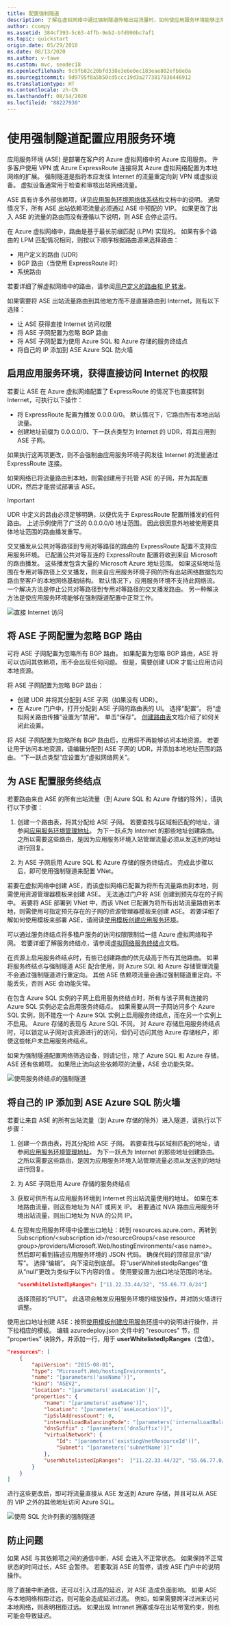 ```yaml
---
title: 配置强制隧道
description: 了解在虚拟网络中通过强制隧道传输出站流量时，如何使应用服务环境能够正常运行。
author: ccompy
ms.assetid: 384cf393-5c63-4ffb-9eb2-bfd990bc7af1
ms.topic: quickstart
origin.date: 05/29/2018
ms.date: 08/13/2020
ms.author: v-tawe
ms.custom: mvc, seodec18
ms.openlocfilehash: 9c9fb82c20bfd338e3e6e0ec183eae802efb8e0a
ms.sourcegitcommit: 9d9795f8a5b50cd5ccc19d3a2773817836446912
ms.translationtype: HT
ms.contentlocale: zh-CN
ms.lasthandoff: 08/14/2020
ms.locfileid: "88227930"
---
```

# <a name="configure-your-app-service-environment-with-forced-tunneling"></a>使用强制隧道配置应用服务环境

应用服务环境 (ASE) 是部署在客户的 Azure 虚拟网络中的 Azure 应用服务。 许多客户使用 VPN 或 Azure ExpressRoute 连接将其 Azure 虚拟网络配置为本地网络的扩展。 强制隧道是指将本应发往 Internet 的流量重定向到 VPN 或虚拟设备。 虚拟设备通常用于检查和审核出站网络流量。 

ASE 具有许多外部依赖项，详见[应用服务环境网络体系结构][network]文档中的说明。 通常情况下，所有 ASE 出站依赖项流量必须通过 ASE 中预配的 VIP。 如果更改了出入 ASE 的流量的路由而没有遵循以下说明，则 ASE 会停止运行。

在 Azure 虚拟网络中，路由是基于最长前缀匹配 (LPM) 实现的。 如果有多个路由的 LPM 匹配情况相同，则按以下顺序根据路由源来选择路由：

* 用户定义的路由 (UDR)
* BGP 路由（当使用 ExpressRoute 时）
* 系统路由

若要详细了解虚拟网络中的路由，请参阅[用户定义的路由和 IP 转发][routes]。 

如果需要将 ASE 出站流量路由到其他地方而不是直接路由到 Internet，则有以下选择：

* 让 ASE 获得直接 Internet 访问权限
* 将 ASE 子网配置为忽略 BGP 路由
* 将 ASE 子网配置为使用 Azure SQL 和 Azure 存储的服务终结点
* 将自己的 IP 添加到 ASE Azure SQL 防火墙

## <a name="enable-your-app-service-environment-to-have-direct-internet-access"></a>启用应用服务环境，获得直接访问 Internet 的权限

若要让 ASE 在 Azure 虚拟网络配置了 ExpressRoute 的情况下也直接转到 Internet，可执行以下操作：

* 将 ExpressRoute 配置为播发 0.0.0.0/0。 默认情况下，它路由所有本地出站流量。
* 创建地址前缀为 0.0.0.0/0、下一跃点类型为 Internet 的 UDR，将其应用到 ASE 子网。

如果执行这两项更改，则不会强制由应用服务环境子网发往 Internet 的流量通过 ExpressRoute 连接。

如果网络已将流量路由到本地，则需创建用于托管 ASE 的子网，并为其配置 UDR，然后才能尝试部署该 ASE。  

> [!IMPORTANT]
> UDR 中定义的路由必须足够明确，以便优先于 ExpressRoute 配置所播发的任何路由。 上述示例使用了广泛的 0.0.0.0/0 地址范围。 因此很困意外地被使用更具体地址范围的路由播发重写。
>
> 交叉播发从公共对等路径到专用对等路径的路由的 ExpressRoute 配置不支持应用服务环境。 已配置公共对等互连的 ExpressRoute 配置将收到来自 Microsoft 的路由播发。 这些播发包含大量的 Microsoft Azure 地址范围。 如果这些地址范围在专用对等路径上交叉播发，则来自应用服务环境子网的所有出站网络数据包均路由至客户的本地网络基础结构。 默认情况下，应用服务环境不支持此网络流。 一个解决方法是停止公共对等路径到专用对等路径的交叉播发路由。 另一种解决方法是使应用服务环境能够在强制隧道配置中正常工作。

![直接 Internet 访问][1]

## <a name="configure-your-ase-subnet-to-ignore-bgp-routes"></a>将 ASE 子网配置为忽略 BGP 路由 ## 

可将 ASE 子网配置为忽略所有 BGP 路由。  如果配置为忽略 BGP 路由，ASE 将可以访问其依赖项，而不会出现任何问题。  但是，需要创建 UDR 才能让应用访问本地资源。

将 ASE 子网配置为忽略 BGP 路由：

* 创建 UDR 并将其分配到 ASE 子网（如果没有 UDR）。
* 在 Azure 门户中，打开分配到 ASE 子网的路由表的 UI。  选择“配置”。  将“虚拟网关路由传播”设置为“禁用”。  单击“保存”。 [创建路由表][routetable]文档介绍了如何关闭此设置。

将 ASE 子网配置为忽略所有 BGP 路由后，应用将不再能够访问本地资源。 若要让用于访问本地资源，请编辑分配到 ASE 子网的 UDR，并添加本地地址范围的路由。 “下一跃点类型”应设置为“虚拟网络网关”。 


## <a name="configure-your-ase-with-service-endpoints"></a>为 ASE 配置服务终结点 ##

若要路由来自 ASE 的所有出站流量（到 Azure SQL 和 Azure 存储的除外），请执行以下步骤：

1. 创建一个路由表，将其分配给 ASE 子网。 若要查找与区域相匹配的地址，请参阅[应用服务环境管理地址][management]。 为下一跃点为 Internet 的那些地址创建路由。 之所以需要这些路由，是因为应用服务环境入站管理流量必须从发送到的地址进行回复。   

2. 为 ASE 子网启用 Azure SQL 和 Azure 存储的服务终结点。  完成此步骤以后，即可使用强制隧道来配置 VNet。

若要在虚拟网络中创建 ASE，而该虚拟网络已配置为将所有流量路由到本地，则需使用资源管理器模板来创建 ASE。  无法通过门户将 ASE 创建到预先存在的子网中。  若要将 ASE 部署到 VNet 中，而该 VNet 已配置为将所有出站流量路由到本地，则需使用可指定预先存在的子网的资源管理器模板来创建 ASE。 若要详细了解如何使用模板来部署 ASE，请阅读[使用模板创建应用服务环境][template]。

可以通过服务终结点将多租户服务的访问权限限制给一组 Azure 虚拟网络和子网。 若要详细了解服务终结点，请参阅[虚拟网络服务终结点][serviceendpoints]文档。 

在资源上启用服务终结点时，有些已创建路由的优先级高于所有其他路由。 如果将服务终结点与强制隧道 ASE 配合使用，则 Azure SQL 和 Azure 存储管理流量不会通过强制隧道进行重定向。 其他 ASE 依赖项流量会通过强制隧道重定向，不能丢失，否则 ASE 会功能失常。

在包含 Azure SQL 实例的子网上启用服务终结点时，所有与该子网有连接的 Azure SQL 实例必定会启用服务终结点。 如果需要从同一子网访问多个 Azure SQL 实例，则不能在一个 Azure SQL 实例上启用服务终结点，而在另一个实例上不启用。  Azure 存储的表现与 Azure SQL 不同。  对 Azure 存储启用服务终结点时，可以锁定从子网对该资源进行的访问，但仍可访问其他 Azure 存储帐户，即使这些帐户未启用服务终结点。  

如果为强制隧道配置网络筛选设备，则请记住，除了 Azure SQL 和 Azure 存储，ASE 还有依赖项。 如果阻止流向这些依赖项的流量，ASE 会功能失常。

![使用服务终结点的强制隧道][2]

## <a name="add-your-own-ips-to-the-ase-azure-sql-firewall"></a>将自己的 IP 添加到 ASE Azure SQL 防火墙 ##

若要让来自 ASE 的所有出站流量（到 Azure 存储的除外）进入隧道，请执行以下步骤：

1. 创建一个路由表，将其分配给 ASE 子网。 若要查找与区域相匹配的地址，请参阅[应用服务环境管理地址][management]。 为下一跃点为 Internet 的那些地址创建路由。 之所以需要这些路由，是因为应用服务环境入站管理流量必须从发送到的地址进行回复。 

2. 为 ASE 子网启用 Azure 存储的服务终结点

3. 获取可供所有从应用服务环境到 Internet 的出站流量使用的地址。 如果在本地路由流量，则这些地址为 NAT 或网关 IP。 若要通过 NVA 路由应用服务环境出站流量，则出口地址为 NVA 的公共 IP。

4. 在现有应用服务环境中设置出口地址：转到 resources.azure.com，再转到 Subscription/\<subscription id>/resourceGroups/\<ase resource group>/providers/Microsoft.Web/hostingEnvironments/\<ase name>。 然后即可看到描述应用服务环境的 JSON 代码。 确保代码的顶部显示“读/写”。 选择“编辑”。 向下滚动到底部。 将“userWhitelistedIpRanges”值从“null”更改为类似于以下内容的值 。 使用要设置为出口地址范围的地址。 

    ```json
    "userWhitelistedIpRanges": ["11.22.33.44/32", "55.66.77.0/24"]
    ```

   选择顶部的“PUT”。 此选项会触发应用服务环境的缩放操作，并对防火墙进行调整。

使用出口地址创建 ASE：按照[使用模板创建应用服务环境][template]中的说明进行操作，并下拉相应的模板。  编辑 azuredeploy.json 文件中的 "resources" 节，但 "properties" 块除外，并添加一行，用于 **userWhitelistedIpRanges**（含值）。

```json
"resources": [
    {
        "apiVersion": "2015-08-01",
        "type": "Microsoft.Web/hostingEnvironments",
        "name": "[parameters('aseName')]",
        "kind": "ASEV2",
        "location": "[parameters('aseLocation')]",
        "properties": {
            "name": "[parameters('aseName')]",
            "location": "[parameters('aseLocation')]",
            "ipSslAddressCount": 0,
            "internalLoadBalancingMode": "[parameters('internalLoadBalancingMode')]",
            "dnsSuffix" : "[parameters('dnsSuffix')]",
            "virtualNetwork": {
                "Id": "[parameters('existingVnetResourceId')]",
                "Subnet": "[parameters('subnetName')]"
            },
            "userWhitelistedIpRanges":  ["11.22.33.44/32", "55.66.77.0/30"]
        }
    }
]
```

进行这些更改后，即可将流量直接从 ASE 发送到 Azure 存储，并且可以从 ASE 的 VIP 之外的其他地址访问 Azure SQL。

   ![使用 SQL 允许列表的强制隧道][3]

## <a name="preventing-issues"></a>防止问题 ##

如果 ASE 与其依赖项之间的通信中断，ASE 会进入不正常状态。  如果保持不正常状态的时间过长，ASE 会暂停。 若要取消 ASE 的暂停，请按 ASE 门户中的说明操作。

除了直接中断通信，还可以引入过高的延迟，对 ASE 造成负面影响。 如果 ASE 与本地网络相距过远，则可能会造成延迟过高。  例如，如果需要跨洋过洲来访问本地网络，则表明相距过远。 如果出现 Intranet 拥塞或存在出站带宽约束，则也可能会导致延迟。


<!--IMAGES-->
[1]: ./media/forced-tunnel-support/asedependencies.png
[2]: ./media/forced-tunnel-support/forcedtunnelserviceendpoint.png
[3]: ./media/forced-tunnel-support/forcedtunnelexceptstorage.png

<!--Links-->
[management]: ./management-addresses.md
[network]: ./network-info.md
[routes]: ../../virtual-network/virtual-networks-udr-overview.md
[template]: ./create-from-template.md
[serviceendpoints]: ../../virtual-network/virtual-network-service-endpoints-overview.md
[routetable]: ../../virtual-network/manage-route-table.md#create-a-route-table
